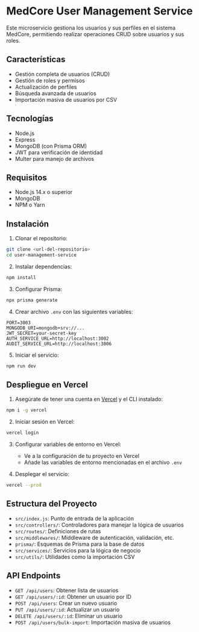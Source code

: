 # MedCore User Management Service

Este microservicio gestiona los usuarios y sus perfiles en el sistema MedCore, permitiendo realizar operaciones CRUD sobre usuarios y sus roles.

## Características

- Gestión completa de usuarios (CRUD)
- Gestión de roles y permisos
- Actualización de perfiles
- Búsqueda avanzada de usuarios
- Importación masiva de usuarios por CSV

## Tecnologías

- Node.js
- Express
- MongoDB (con Prisma ORM)
- JWT para verificación de identidad
- Multer para manejo de archivos

## Requisitos

- Node.js 14.x o superior
- MongoDB
- NPM o Yarn

## Instalación

1. Clonar el repositorio:
```bash
git clone <url-del-repositorio>
cd user-management-service
```

2. Instalar dependencias:
```bash
npm install
```

3. Configurar Prisma:
```bash
npx prisma generate
```

4. Crear archivo `.env` con las siguientes variables:
```
PORT=3003
MONGODB_URI=mongodb+srv://...
JWT_SECRET=your-secret-key
AUTH_SERVICE_URL=http://localhost:3002
AUDIT_SERVICE_URL=http://localhost:3006
```

5. Iniciar el servicio:
```bash
npm run dev
```

## Despliegue en Vercel

1. Asegúrate de tener una cuenta en [Vercel](https://vercel.com/) y el CLI instalado:
```bash
npm i -g vercel
```

2. Iniciar sesión en Vercel:
```bash
vercel login
```

3. Configurar variables de entorno en Vercel:
   - Ve a la configuración de tu proyecto en Vercel
   - Añade las variables de entorno mencionadas en el archivo `.env`

4. Desplegar el servicio:
```bash
vercel --prod
```

## Estructura del Proyecto

- `src/index.js`: Punto de entrada de la aplicación
- `src/controllers/`: Controladores para manejar la lógica de usuarios
- `src/routes/`: Definiciones de rutas
- `src/middlewares/`: Middleware de autenticación, validación, etc.
- `prisma/`: Esquemas de Prisma para la base de datos
- `src/services/`: Servicios para la lógica de negocio
- `src/utils/`: Utilidades como la importación CSV

## API Endpoints

- `GET /api/users`: Obtener lista de usuarios
- `GET /api/users/:id`: Obtener un usuario por ID
- `POST /api/users`: Crear un nuevo usuario
- `PUT /api/users/:id`: Actualizar un usuario
- `DELETE /api/users/:id`: Eliminar un usuario
- `POST /api/users/bulk-import`: Importación masiva de usuarios